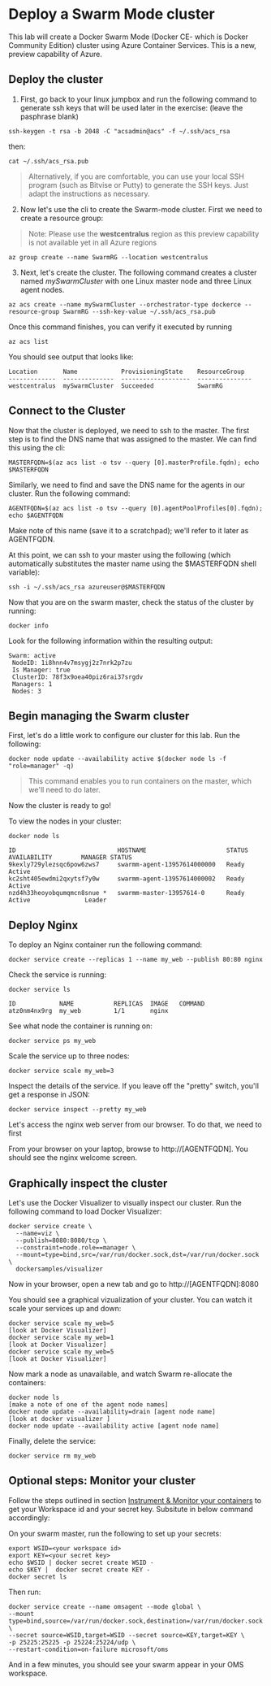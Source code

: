 <!-- This section leverages the new, preview Swarm Mode (aka Docker CE) features
of ACS.  However, as of the date of this lab (9/25/17) these features are only availablea
using the cli/powershell/ARM; they are not available via the portal.
As soon as the feature is available in the portal, this module will be updated.
-->

# Deploy a Swarm Mode cluster
This lab will create a Docker Swarm Mode (Docker CE- which is Docker Community Edition) cluster using Azure Container Services.  This is a new, preview capability of Azure.

## Deploy the cluster
1. First, go back to your linux jumpbox and run the following command to generate ssh keys that will be used later in the exercise:  (leave the pasphrase blank)
```
ssh-keygen -t rsa -b 2048 -C "acsadmin@acs" -f ~/.ssh/acs_rsa
```
then:
```
cat ~/.ssh/acs_rsa.pub
```
> Alternatively, if you are comfortable, you can use your local SSH program (such as Bitvise or Putty) to generate the SSH keys.  Just adapt the instructions as necessary.

2. Now let's use the cli to create the Swarm-mode cluster.  First we need to create a resource group:
> Note: Please use the **westcentralus** region as this preview capability is not available yet in all Azure regions 
```
az group create --name SwarmRG --location westcentralus 
```

3. Next, let's create the cluster.  The following command creates a cluster named *mySwarmCluster* with one Linux master node and three Linux agent nodes.
```
az acs create --name mySwarmCluster --orchestrator-type dockerce --resource-group SwarmRG --ssh-key-value ~/.ssh/acs_rsa.pub
```
Once this command finishes, you can verify it executed by running

    az acs list
You should see output that looks like:
```
Location       Name            ProvisioningState    ResourceGroup
-------------  --------------  -------------------  ---------------
westcentralus  mySwarmCluster  Succeeded            SwarmRG
```

## Connect to the Cluster

Now that the cluster is deployed, we need to ssh to the master.  The first step is to find the DNS name that was assigned to the master.  We can find this using the cli:

    MASTERFQDN=$(az acs list -o tsv --query [0].masterProfile.fqdn); echo $MASTERFQDN

Similarly, we need to find and save the DNS name for the agents in our cluster.  Run the following command:

    AGENTFQDN=$(az acs list -o tsv --query [0].agentPoolProfiles[0].fqdn); echo $AGENTFQDN

Make note of this name (save it to a scratchpad); we'll refer to it later as AGENTFQDN.

At this point, we can ssh to your master using the following (which automatically substitutes the master name using the $MASTERFQDN shell variable):

    ssh -i ~/.ssh/acs_rsa azureuser@$MASTERFQDN

Now that you are on the swarm master, check the status of the cluster by running:

    docker info

Look for the following information within the resulting output:

    Swarm: active
     NodeID: 1i8hnn4v7msygj2z7nrk2p7zu
     Is Manager: true
     ClusterID: 78f3x9oea40piz6rai37srgdv
     Managers: 1
     Nodes: 3


## Begin managing the Swarm cluster

First, let's do a little work to configure our cluster for this lab.  Run the following:

    docker node update --availability active $(docker node ls -f "role=manager" -q)

> This command enables you to run containers on the master, which we'll need to do later.

Now the cluster is ready to go!

To view the nodes in your cluster:

    docker node ls

    ID                            HOSTNAME                      STATUS              AVAILABILITY        MANAGER STATUS
    9kexly729ylezsqc6pow6zws7     swarmm-agent-13957614000000   Ready               Active
    kc2sht405ewdmi2qxytsf7y0w     swarmm-agent-13957614000002   Ready               Active
    nzd4h33heoyobqumqmcn8snue *   swarmm-master-13957614-0      Ready               Active               Leader
    
## Deploy Nginx ##
To deploy an Nginx container run the following command:

    docker service create --replicas 1 --name my_web --publish 80:80 nginx

Check the service is running:

    docker service ls

    ID            NAME           REPLICAS  IMAGE   COMMAND
    atz0nm4nx9rg  my_web         1/1       nginx

See what node the container is running on:

    docker service ps my_web

Scale the service up to three nodes:

    docker service scale my_web=3

Inspect the details of the service. If you leave off the "pretty" switch, you'll get a response in JSON:

    docker service inspect --pretty my_web

Let's access the nginx web server from our browser.  To do that, we need to first 

From your browser on your laptop, browse to http://[AGENTFQDN]. You should see the nginx welcome screen.

## Graphically inspect the cluster

Let's use the Docker Visualizer to visually inspect our cluster. 
Run the following command to load Docker Visualizer:
```
docker service create \
  --name=viz \
  --publish=8080:8080/tcp \
  --constraint=node.role==manager \
  --mount=type=bind,src=/var/run/docker.sock,dst=/var/run/docker.sock \
  dockersamples/visualizer
  ```
Now in your browser, open a new tab and go to http://[AGENTFQDN]:8080
  

You should see a graphical vizualization of your cluster.  You can watch it scale your services up and down:

    docker service scale my_web=5
    [look at Docker Visualizer]
    docker service scale my_web=1
    [look at Docker Visualizer]
    docker service scale my_web=5
    [look at Docker Visualizer]

Now mark a node as unavailable, and watch Swarm re-allocate the containers:
    
    docker node ls
    [make a note of one of the agent node names]
    docker node update --availability=drain [agent node name]
    [look at docker visualizer ]
    docker node update --availability active [agent node name]

Finally, delete the service:

    docker service rm my_web

## Optional steps:  Monitor your cluster

Follow the steps outlined in section [Instrument & Monitor your containers](/modules/oms/oms4containers.md) to get your Workspace id and your secret key. Subsitute in below command accordingly:


On your swarm master, run the following to set up your secrets:
```
export WSID=<your workspace id>
export KEY=<your secret key>
echo $WSID | docker secret create WSID -
echo $KEY |  docker secret create KEY -
docker secret ls
```
Then run:
```
docker service create --name omsagent --mode global \
--mount type=bind,source=/var/run/docker.sock,destination=/var/run/docker.sock \
--secret source=WSID,target=WSID --secret source=KEY,target=KEY \
-p 25225:25225 -p 25224:25224/udp \
--restart-condition=on-failure microsoft/oms
 ```
 And in a few minutes, you should see your swarm appear in your OMS workspace.


